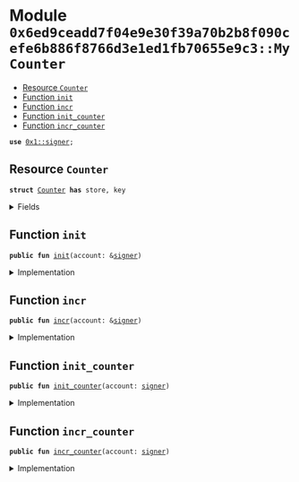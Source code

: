 
<a name="0x6ed9ceadd7f04e9e30f39a70b2b8f090cefe6b886f8766d3e1ed1fb70655e9c3_MyCounter"></a>

# Module `0x6ed9ceadd7f04e9e30f39a70b2b8f090cefe6b886f8766d3e1ed1fb70655e9c3::MyCounter`



-  [Resource `Counter`](#0x6ed9ceadd7f04e9e30f39a70b2b8f090cefe6b886f8766d3e1ed1fb70655e9c3_MyCounter_Counter)
-  [Function `init`](#0x6ed9ceadd7f04e9e30f39a70b2b8f090cefe6b886f8766d3e1ed1fb70655e9c3_MyCounter_init)
-  [Function `incr`](#0x6ed9ceadd7f04e9e30f39a70b2b8f090cefe6b886f8766d3e1ed1fb70655e9c3_MyCounter_incr)
-  [Function `init_counter`](#0x6ed9ceadd7f04e9e30f39a70b2b8f090cefe6b886f8766d3e1ed1fb70655e9c3_MyCounter_init_counter)
-  [Function `incr_counter`](#0x6ed9ceadd7f04e9e30f39a70b2b8f090cefe6b886f8766d3e1ed1fb70655e9c3_MyCounter_incr_counter)


<pre><code><b>use</b> <a href="">0x1::signer</a>;
</code></pre>



<a name="0x6ed9ceadd7f04e9e30f39a70b2b8f090cefe6b886f8766d3e1ed1fb70655e9c3_MyCounter_Counter"></a>

## Resource `Counter`



<pre><code><b>struct</b> <a href="MyCounter.md#0x6ed9ceadd7f04e9e30f39a70b2b8f090cefe6b886f8766d3e1ed1fb70655e9c3_MyCounter_Counter">Counter</a> <b>has</b> store, key
</code></pre>



<details>
<summary>Fields</summary>


<dl>
<dt>
<code>value: u64</code>
</dt>
<dd>

</dd>
</dl>


</details>

<a name="0x6ed9ceadd7f04e9e30f39a70b2b8f090cefe6b886f8766d3e1ed1fb70655e9c3_MyCounter_init"></a>

## Function `init`



<pre><code><b>public</b> <b>fun</b> <a href="MyCounter.md#0x6ed9ceadd7f04e9e30f39a70b2b8f090cefe6b886f8766d3e1ed1fb70655e9c3_MyCounter_init">init</a>(account: &<a href="">signer</a>)
</code></pre>



<details>
<summary>Implementation</summary>


<pre><code><b>public</b> <b>fun</b> <a href="MyCounter.md#0x6ed9ceadd7f04e9e30f39a70b2b8f090cefe6b886f8766d3e1ed1fb70655e9c3_MyCounter_init">init</a>(account: &<a href="">signer</a>){
    <b>move_to</b>(account, <a href="MyCounter.md#0x6ed9ceadd7f04e9e30f39a70b2b8f090cefe6b886f8766d3e1ed1fb70655e9c3_MyCounter_Counter">Counter</a>{value:0});
}
</code></pre>



</details>

<a name="0x6ed9ceadd7f04e9e30f39a70b2b8f090cefe6b886f8766d3e1ed1fb70655e9c3_MyCounter_incr"></a>

## Function `incr`



<pre><code><b>public</b> <b>fun</b> <a href="MyCounter.md#0x6ed9ceadd7f04e9e30f39a70b2b8f090cefe6b886f8766d3e1ed1fb70655e9c3_MyCounter_incr">incr</a>(account: &<a href="">signer</a>)
</code></pre>



<details>
<summary>Implementation</summary>


<pre><code><b>public</b> <b>fun</b> <a href="MyCounter.md#0x6ed9ceadd7f04e9e30f39a70b2b8f090cefe6b886f8766d3e1ed1fb70655e9c3_MyCounter_incr">incr</a>(account: &<a href="">signer</a>) <b>acquires</b> <a href="MyCounter.md#0x6ed9ceadd7f04e9e30f39a70b2b8f090cefe6b886f8766d3e1ed1fb70655e9c3_MyCounter_Counter">Counter</a> {
    <b>let</b> counter = <b>borrow_global_mut</b>&lt;<a href="MyCounter.md#0x6ed9ceadd7f04e9e30f39a70b2b8f090cefe6b886f8766d3e1ed1fb70655e9c3_MyCounter_Counter">Counter</a>&gt;(<a href="_address_of">signer::address_of</a>(account));
    counter.value = counter.value + 1;
}
</code></pre>



</details>

<a name="0x6ed9ceadd7f04e9e30f39a70b2b8f090cefe6b886f8766d3e1ed1fb70655e9c3_MyCounter_init_counter"></a>

## Function `init_counter`



<pre><code><b>public</b> <b>fun</b> <a href="MyCounter.md#0x6ed9ceadd7f04e9e30f39a70b2b8f090cefe6b886f8766d3e1ed1fb70655e9c3_MyCounter_init_counter">init_counter</a>(account: <a href="">signer</a>)
</code></pre>



<details>
<summary>Implementation</summary>


<pre><code><b>public</b> entry <b>fun</b> <a href="MyCounter.md#0x6ed9ceadd7f04e9e30f39a70b2b8f090cefe6b886f8766d3e1ed1fb70655e9c3_MyCounter_init_counter">init_counter</a>(account: <a href="">signer</a>){
    <a href="MyCounter.md#0x6ed9ceadd7f04e9e30f39a70b2b8f090cefe6b886f8766d3e1ed1fb70655e9c3_MyCounter_init">Self::init</a>(&account)
}
</code></pre>



</details>

<a name="0x6ed9ceadd7f04e9e30f39a70b2b8f090cefe6b886f8766d3e1ed1fb70655e9c3_MyCounter_incr_counter"></a>

## Function `incr_counter`



<pre><code><b>public</b> <b>fun</b> <a href="MyCounter.md#0x6ed9ceadd7f04e9e30f39a70b2b8f090cefe6b886f8766d3e1ed1fb70655e9c3_MyCounter_incr_counter">incr_counter</a>(account: <a href="">signer</a>)
</code></pre>



<details>
<summary>Implementation</summary>


<pre><code><b>public</b> entry <b>fun</b> <a href="MyCounter.md#0x6ed9ceadd7f04e9e30f39a70b2b8f090cefe6b886f8766d3e1ed1fb70655e9c3_MyCounter_incr_counter">incr_counter</a>(account: <a href="">signer</a>)  <b>acquires</b> <a href="MyCounter.md#0x6ed9ceadd7f04e9e30f39a70b2b8f090cefe6b886f8766d3e1ed1fb70655e9c3_MyCounter_Counter">Counter</a> {
    <a href="MyCounter.md#0x6ed9ceadd7f04e9e30f39a70b2b8f090cefe6b886f8766d3e1ed1fb70655e9c3_MyCounter_incr">Self::incr</a>(&account)
}
</code></pre>



</details>
